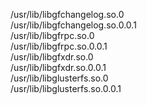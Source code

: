 /usr/lib/libgfchangelog.so.0  
/usr/lib/libgfchangelog.so.0.0.1  
/usr/lib/libgfrpc.so.0  
/usr/lib/libgfrpc.so.0.0.1  
/usr/lib/libgfxdr.so.0  
/usr/lib/libgfxdr.so.0.0.1  
/usr/lib/libglusterfs.so.0  
/usr/lib/libglusterfs.so.0.0.1  
